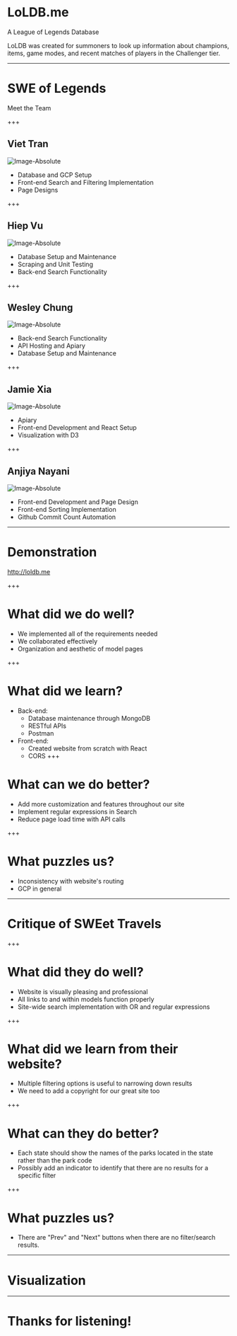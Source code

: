 # LoLDB.me 

A League of Legends Database 

LoLDB was created for summoners to look up information about champions, items, game modes, and recent matches of players in the Challenger tier.

---

# SWE of Legends

Meet the Team

+++

## Viet Tran
![Image-Absolute](react/loldb/src/images/viet_headshot.jpg)
- Database and GCP Setup
- Front-end Search and Filtering Implementation
- Page Designs

+++

## Hiep Vu
![Image-Absolute](react/loldb/src/images/hiep_headshot.jpg)
- Database Setup and Maintenance 
- Scraping and Unit Testing
- Back-end Search Functionality

+++

## Wesley Chung
![Image-Absolute](react/loldb/src/images/wesley_headshot.jpg)
- Back-end Search Functionality
- API Hosting and Apiary
- Database Setup and Maintenance 

+++

## Jamie Xia
![Image-Absolute](react/loldb/src/images/jamie_headshot.jpg)
- Apiary
- Front-end Development and React Setup
- Visualization with D3

+++

## Anjiya Nayani
![Image-Absolute](react/loldb/src/images/anjiya_headshot.png)
- Front-end Development and Page Design
- Front-end Sorting Implementation 
- Github Commit Count Automation

---

# Demonstration 

http://loldb.me

+++

# What did we do well?
* We implemented all of the requirements needed
* We collaborated effectively
* Organization and aesthetic of model pages 

+++

# What did we learn?
* Back-end: 
	* Database maintenance through MongoDB
	* RESTful APIs
	* Postman
* Front-end: 
	* Created website from scratch with React
	* CORS
+++

# What can we do better?
* Add more customization and features throughout our site
* Implement regular expressions in Search
* Reduce page load time with API calls 

+++

# What puzzles us?
* Inconsistency with website's routing 
* GCP in general
---

# Critique of SWEet Travels 

+++

# What did they do well?
* Website is visually pleasing and professional
* All links to and within models function properly
* Site-wide search implementation with OR and regular expressions 

+++ 

# What did we learn from their website?
* Multiple filtering options is useful to narrowing down results
* We need to add a copyright for our great site too

+++

# What can they do better?
* Each state should show the names of the parks located in the state rather than the park code
* Possibly add an indicator to identify that there are no results for a specific filter

+++

# What puzzles us?
* There are "Prev" and "Next" buttons when there are no filter/search results.

---

# Visualization

---

# Thanks for listening!
